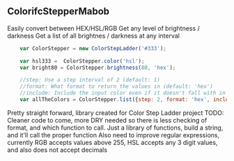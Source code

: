 ColorifcStepperMabob
-----------------------
Easily convert between HEX/HSL/RGB
Get any level of brightness / darkness
Get a list of all brightnes / darkness at any interval

```javascript
	var ColorStepper = new ColorStepLadder('#333');

	var hsl333 =  ColorStepper.color('hsl');
	var bright80 = ColorStepper.brightness(80, 'hex');

	//step: Use a step interval of 2 (default: 1)
	//format: What format to return the values in (default: 'hex')
	//include: Include the input color even if it doesn't fall with in the step interval (default: true)
	var allTheColors = ColorStepper.list({step: 2, format: 'hex', include: true});
```

Pretty straight forward, library created for Color Step Ladder project
TODO:
Cleaner code to come, more DRY needed so there is less checking of format, and which function to call. Just a library of functions, build a string, and it'll call the proper function
Also need to improve regular expressions, currently RGB accepts values above 255, HSL accepts any 3 digit values, and also does not accept decimals